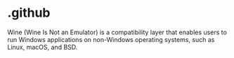 # .github
Wine (Wine Is Not an Emulator) is a compatibility layer that enables users to run Windows applications on non-Windows operating systems, such as Linux, macOS, and BSD.
